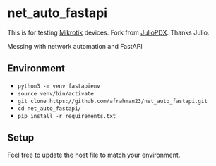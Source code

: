 # net_auto_fastapi

This is for testing [Mikrotik](https://mikrotik.com) devices. Fork from [JulioPDX](https://github.com/JulioPDX). Thanks Julio.

Messing with network automation and FastAPI

## Environment

- `python3 -m venv fastapienv`
- `source venv/bin/activate`
- `git clone https://github.com/afrahman23/net_auto_fastapi.git`
- `cd net_auto_fastapi/`
- `pip install -r requirements.txt`

## Setup

Feel free to update the host file to match your environment.
